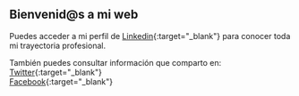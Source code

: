 ## Bienvenid@s a mi web

Puedes acceder a mi perfil de [Linkedin](https://www.linkedin.com/in/joseramongg){:target="_blank"} para conocer toda mi trayectoria profesional.

También puedes consultar información que comparto en:  
[Twitter](https://twitter.com/joseramongg){:target="_blank"}    
[Facebook](https://www.facebook.com/joseramon.garcia.3382/){:target="_blank"}  

